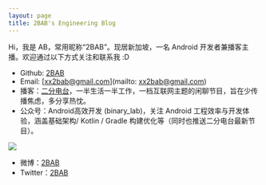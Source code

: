 ```yaml
---
layout: page
title: 2BAB's Engineering Blog
---
```


Hi，我是 AB，常用昵称“2BAB”。现居新加坡，一名 Android 开发者兼播客主播。欢迎通过以下方式关注和联系我 :D

- Github: [2BAB](https://github.com/2BAB)
- Email: [xx2bab@gmail.com](mailto: xx2bab@gmail.com)
- 播客：[二分电台](https://binary.2bab.me/)，一半生活一半工作，一档互联网主题的闲聊节目，旨在少传播焦虑，多分享热忱。
- 公众号：Android高效开发 (binary_lab)，关注 Android 工程效率与开发体验，涵盖基础架构/ Kotlin / Gradle 构建优化等（同时也推送二分电台最新节目）。

![](https://2bab-images.lastmayday.com/blog/%E5%85%AC%E4%BC%97%E5%8F%B7.jpg?imageslim)


- 微博：[2BAB](https://weibo.com/2bab)
- Twitter：[2BAB](https://twitter.com/x2bab)